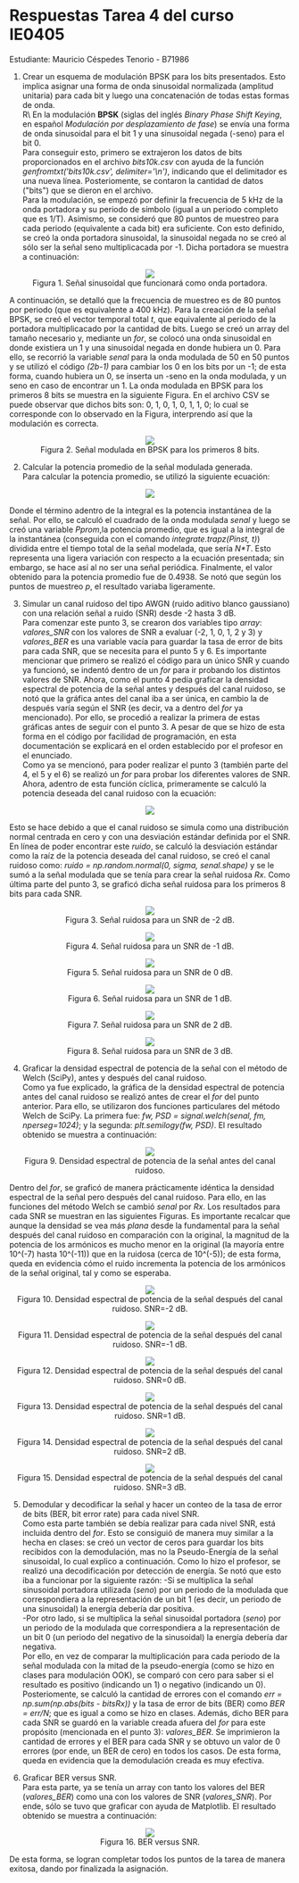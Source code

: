 # Respuestas Tarea 4 del curso IE0405
Estudiante: Mauricio Céspedes Tenorio - B71986

1. Crear un esquema de modulación BPSK para los bits presentados. Esto implica asignar una forma de onda sinusoidal normalizada (amplitud unitaria) para cada bit y luego una concatenación de todas estas formas de onda.  
R\ En la modulación **BPSK** (siglas del inglés *Binary Phase Shift Keying*, en español *Modulación por desplazamiento de fase*) se envía una forma de onda sinusoidal para el bit 1 y una sinusoidal negada (-seno) para el bit 0.  
Para conseguir esto, primero se extrajeron los datos de bits proporcionados en el archivo *bits10k.csv* con ayuda de la función *genfromtxt('bits10k.csv', delimiter='\n')*, indicando que el delimitador es una nueva línea. Posteriomente, se contaron la cantidad de datos ("bits") que se dieron en el archivo.  
Para la modulación, se empezó por definir la frecuencia de 5 kHz de la onda portadora y su periodo de símbolo (igual a un periodo completo que es 1/T). Asimismo, se consideró que 80 puntos de muestreo para cada periodo (equivalente a cada bit) era suficiente. Con esto  definido, se creó la onda portadora sinusoidal, la sinusoidal negada no se creó al sólo ser la señal seno multiplicacada por -1. Dicha portadora se muestra a continuación:  
<p align="center">
  <img src="Imagenes/Portadora.png"/>
  <br>
  Figura 1. Señal sinusoidal que funcionará como onda portadora.
</p>  
A continuación, se detalló que la frecuencia de muestreo es de 80 puntos por periodo (que es equivalente a 400 kHz). Para la creación de la señal BPSK, se creó el vector temporal total <em>t</em>, que equivalente al periodo de la portadora multiplicacado por la cantidad de bits. Luego se creó un array del tamaño necesario y, mediante un <em>for</em>, se colocó una onda sinusoidal en donde existiera un 1 y una sinusoidal negada en donde hubiera un 0. Para ello, se recorrió la variable <em>senal</em> para la onda modulada de 50 en 50 puntos y se utilizó el código <em>(2b-1)</em> para cambiar los 0 en los bits por un -1; de esta forma, cuando hubiera un 0, se inserta un -seno en la onda modulada, y un seno en caso de encontrar un 1.  
La onda modulada en BPSK para los primeros 8 bits se muestra en la siguiente Figura. En el archivo CSV se puede observar que dichos bits son: 0, 1, 0, 1, 0, 1, 1, 0; lo cual se corresponde con lo observado en la Figura, interprendo así que la modulación es correcta.  
<p align="center">
  <img src="Imagenes/Senal_BPSK.png"/>
  <br>
  Figura 2. Señal modulada en BPSK para los primeros 8 bits.
</p>  

2. Calcular la potencia promedio de la señal modulada generada.  
Para calcular la potencia promedio, se utilizó la siguiente ecuación:  
<p align="center">
  <img src="https://render.githubusercontent.com/render/math?math=P(T) = \frac{1}{2T}\int_{-T}^{T}x^2(t) \mathrm{d}t = A\{x^2(t)\}">  
</p>  
Donde el término adentro de la integral es la potencia instantánea de la señal. Por ello, se calculó el cuadrado de la onda modulada <em>senal</em> y luego se creó una variable <em>Pprom</em>,la potencia promedio, que es igual a la integral de la instantánea (conseguida con el comando <em>integrate.trapz(Pinst, t)</em>) dividida entre el tiempo total de la señal modelada, que sería <em>N*T</em>. Esto representa una ligera variación con respecto a la ecuación presentada; sin embargo, se hace así al no ser una señal periódica. Finalmente, el valor obtenido para la potencia promedio fue de 0.4938. Se notó que según los puntos de muestreo <em>p</em>, el resultado variaba ligeramente.  

3. Simular un canal ruidoso del tipo AWGN (ruido aditivo blanco gaussiano) con una relación señal a ruido (SNR) desde -2 hasta 3 dB.  
Para comenzar este punto 3, se crearon dos variables tipo <em>array</em>: <em>valores_SNR</em> con los valores de SNR a evaluar (-2, 1, 0, 1, 2 y 3) y <em>valores_BER</em> es una variable vacía para guardar la tasa de error de bits para cada SNR, que se necesita para el punto 5 y 6. Es importante mencionar que primero se realizó el código para un único SNR y cuando ya funcionó, se indentó dentro de un <em>for</em> para ir probando los distintos valores de SNR. Ahora, como el punto 4 pedía graficar la densidad espectral de potencia de la señal antes y después del canal ruidoso, se notó que la gráfica antes del canal iba a ser única, en cambio la de después varía según el SNR (es decir, va a dentro del <em>for</em> ya mencionado). Por ello, se procedió a realizar la primera de estas gráficas antes de seguir con el punto 3. A pesar de que se hizo de esta forma en el código por facilidad de programación, en esta documentación se explicará en el orden establecido por el profesor en el enunciado.  
Como ya se mencionó, para poder realizar el punto 3 (también parte del 4, el 5 y el 6) se realizó un <em>for</em> para probar los diferentes valores de SNR. Ahora, adentro de esta función cíclica, primeramente se calculó la potencia deseada del canal ruidoso con la ecuación:
<p align="center">
  <img src="https://render.githubusercontent.com/render/math?math=P_n = \frac{P_{prom}}{10^{(SNR/10)}}">  
</p>  
Esto se hace debido a que el canal ruidoso se simula como una distribución normal centrada en cero y con una desviación estándar definida por el SNR. En línea de poder encontrar este <em>ruido</em>, se calculó la desviación estándar como la raíz de la potencia deseada del canal ruidoso, se creó el canal ruidoso como: <em>ruido = np.random.normal(0, sigma, senal.shape)</em> y se le sumó a la señal modulada que se tenía para crear la señal ruidosa <em>Rx</em>. Como última parte del punto 3, se graficó dicha señal ruidosa para los primeros 8 bits para cada SNR.  
<p align="center">
  <img src="Imagenes/Ruidosa_SNR-2.png"/>
  <br>
  Figura 3. Señal ruidosa para un SNR de -2 dB.
</p>  
<p align="center">
  <img src="Imagenes/Ruidosa_SNR-1.png"/>
  <br>
  Figura 4. Señal ruidosa para un SNR de -1 dB.
</p>  
<p align="center">
  <img src="Imagenes/Ruidosa_SNR0.png"/>
  <br>
  Figura 5. Señal ruidosa para un SNR de 0 dB.
</p>  
<p align="center">
  <img src="Imagenes/Ruidosa_SNR1.png"/>
  <br>
  Figura 6. Señal ruidosa para un SNR de 1 dB.
</p>  
<p align="center">
  <img src="Imagenes/Ruidosa_SNR2.png"/>
  <br>
  Figura 7. Señal ruidosa para un SNR de 2 dB.
</p>  
<p align="center">
  <img src="Imagenes/Ruidosa_SNR3.png"/>
  <br>
  Figura 8. Señal ruidosa para un SNR de 3 dB.
</p>  

4. Graficar la densidad espectral de potencia de la señal con el método de Welch (SciPy), antes y después del canal ruidoso.  
Como ya fue explicado, la gráfica de la densidad espectral de potencia antes del canal ruidoso se realizó antes de crear el <em>for</em> del punto anterior. Para ello, se utilizaron dos funciones particulares del método Welch de SciPy. La primera fue: <em>fw, PSD = signal.welch(senal, fm, nperseg=1024)</em>; y la segunda: <em>plt.semilogy(fw, PSD)</em>. El resultado obtenido se muestra a continuación:  
<p align="center">
  <img src="Imagenes/Densidad_limpia.png"/>
  <br>
  Figura 9. Densidad espectral de potencia de la señal antes del canal ruidoso.
</p>  
Dentro del <em>for</em>, se graficó de manera prácticamente idéntica la densidad espectral de la señal pero después del canal ruidoso. Para ello, en las funciones del método Welch se cambió <em>senal</em> por <em>Rx</em>. Los resultados para cada SNR se muestran en las siguientes Figuras. Es importante recalcar que aunque la densidad se vea más <em>plana</em> desde la fundamental para la señal después del canal ruidoso en comparación con la original, la magnitud de la potencia de los armónicos es mucho menor en la original (la mayoría entre 10^(-7) hasta 10^(-11)) que en la ruidosa (cerca de 10^(-5)); de esta forma, queda en evidencia cómo el ruido incrementa la potencia de los armónicos de la señal original, tal y como se esperaba.  
<p align="center">
  <img src="Imagenes/Densidad_ruidosa_SNR-2.png"/>
  <br>
  Figura 10. Densidad espectral de potencia de la señal después del canal ruidoso. SNR=-2 dB.
</p>  
<p align="center">
  <img src="Imagenes/Densidad_ruidosa_SNR-1.png"/>
  <br>
  Figura 11. Densidad espectral de potencia de la señal después del canal ruidoso. SNR=-1 dB.
</p>  
<p align="center">
  <img src="Imagenes/Densidad_ruidosa_SNR0.png"/>
  <br>
  Figura 12. Densidad espectral de potencia de la señal después del canal ruidoso. SNR=0 dB.
</p>  
<p align="center">
  <img src="Imagenes/Densidad_ruidosa_SNR1.png"/>
  <br>
  Figura 13. Densidad espectral de potencia de la señal después del canal ruidoso. SNR=1 dB.
</p>  
<p align="center">
  <img src="Imagenes/Densidad_ruidosa_SNR2.png"/>
  <br>
  Figura 14. Densidad espectral de potencia de la señal después del canal ruidoso. SNR=2 dB.
</p>  
<p align="center">
  <img src="Imagenes/Densidad_ruidosa_SNR3.png"/>
  <br>
  Figura 15. Densidad espectral de potencia de la señal después del canal ruidoso. SNR=3 dB.
</p>  

5. Demodular y decodificar la señal y hacer un conteo de la tasa de error de bits (BER, bit error rate) para cada nivel SNR.  
Como esta parte también se debía realizar para cada nivel SNR, está incluida dentro del <em>for</em>. Esto se consiguió de manera muy similar a la hecha en clases: se creó un vector de ceros para guardar los bits recibidos con la demodulación, mas no la Pseudo-Energía de la señal sinusoidal, lo cual explico a continuación. Como lo hizo el profesor, se realizó una decodificación por detección de energía. Se notó que esto iba a funcionar por la siguiente razón:
-Si se multiplica la señal sinusoidal portadora utilizada (<em>seno</em>) por un periodo de la modulada que correspondiera a la representación de un bit 1 (es decir, un periodo de una sinusoidal) la energía debería dar positiva.  
-Por otro lado, si se multiplica la señal sinusoidal portadora (<em>seno</em>) por un periodo de la modulada que correspondiera a la representación de un bit 0 (un periodo del negativo de la sinusoidal) la energía debería dar negativa.  
Por ello, en vez de comparar la multiplicación para cada periodo de la señal modulada con la mitad de la pseudo-energía (como se hizo en clases para modulación OOK), se comparó con cero para saber si el resultado es positivo (indicando un 1) o negativo (indicando un 0).  
Posteriomente, se calculó la cantidad de errores con el comando <em>err = np.sum(np.abs(bits - bitsRx))</em> y la tasa de error de bits (BER) como <em>BER = err/N</em>; que es igual a como se hizo en clases. Además, dicho BER para cada SNR se guardó en la variable creada afuera del <em>for</em> para este propósito (mencionada en el punto 3): <em>valores_BER</em>. Se imprimieron la cantidad de errores y el BER para cada SNR y se obtuvo un valor de 0 errores (por ende, un BER de cero) en todos los casos. De esta forma, queda en evidencia que la demodulación creada es muy efectiva.  

5. Graficar BER versus SNR.  
Para esta parte, ya se tenía un array con tanto los valores del BER (<em>valores_BER</em>) como una con los  valores de SNR (<em>valores_SNR</em>). Por ende, sólo se tuvo que graficar con ayuda de Matplotlib. El resultado obtenido se muestra a continuación:
<p align="center">
  <img src="Imagenes/SNR_BER.png"/>
  <br>
  Figura 16. BER versus SNR.
</p>  
De esta forma, se logran completar todos los puntos de la tarea de manera exitosa, dando por finalizada la asignación.
